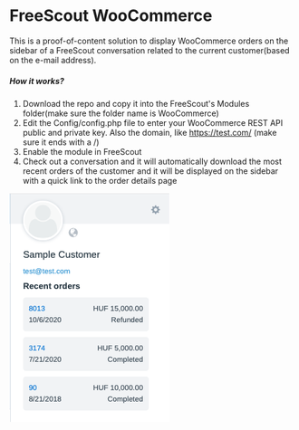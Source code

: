 FreeScout WooCommerce
=============

This is a proof-of-content solution to display WooCommerce orders on the sidebar of a FreeScout conversation related to the current customer(based on the e-mail address).

##### How it works?

1. Download the repo and copy it into the FreeScout's Modules folder(make sure the folder name is WooCommerce)
2. Edit the Config/config.php file to enter your WooCommerce REST API public and private key. Also the domain, like https://test.com/ (make sure it ends with a /)
3. Enable the module in FreeScout
4. Check out a conversation and it will automatically download the most recent orders of the customer and it will be displayed on the sidebar with a quick link to the order details page

![Screenshot](screenshot.png)
